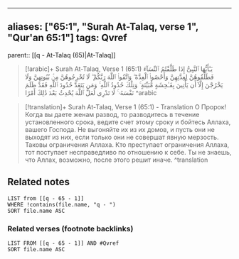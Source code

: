 
---
aliases: ["65:1", "Surah At-Talaq, verse 1", "Qur'an 65:1"]
tags: Qvref
---

parent:: [[q - At-Talaq (65)|At-Talaq]]

> [!arabic]+ Surah At-Talaq, Verse 1 (65:1)
> <span class="quran-arabic"> يَـٰٓأَيُّهَا ٱلنَّبِىُّ إِذَا طَلَّقْتُمُ ٱلنِّسَآءَ فَطَلِّقُوهُنَّ لِعِدَّتِهِنَّ وَأَحْصُوا۟ ٱلْعِدَّةَ ۖ وَٱتَّقُوا۟ ٱللَّهَ رَبَّكُمْ ۖ لَا تُخْرِجُوهُنَّ مِنۢ بُيُوتِهِنَّ وَلَا يَخْرُجْنَ إِلَّآ أَن يَأْتِينَ بِفَـٰحِشَةٍ مُّبَيِّنَةٍ ۚ وَتِلْكَ حُدُودُ ٱللَّهِ ۚ وَمَن يَتَعَدَّ حُدُودَ ٱللَّهِ فَقَدْ ظَلَمَ نَفْسَهُۥ ۚ لَا تَدْرِى لَعَلَّ ٱللَّهَ يُحْدِثُ بَعْدَ ذَٰلِكَ أَمْرًا</span>
^arabic

> [!translation]+ Surah At-Talaq, Verse 1 (65:1) - Translation
> О Пророк! Когда вы даете женам развод, то разводитесь в течение установленного срока, ведите счет этому сроку и бойтесь Аллаха, вашего Господа. Не выгоняйте их из их домов, и пусть они не выходят из них, если только они не совершат явную мерзость. Таковы ограничения Аллаха. Кто преступает ограничения Аллаха, тот поступает несправедливо по отношению к себе. Ты не знаешь, что Аллах, возможно, после этого решит иначе.
^translation



## Related notes
```dataview
LIST from [[q - 65 - 1]]
WHERE !contains(file.name, "q - ")
SORT file.name ASC
```

### Related verses (footnote backlinks)
```dataview
LIST FROM [[q - 65 - 1]] AND #Qvref
SORT file.name ASC
```

